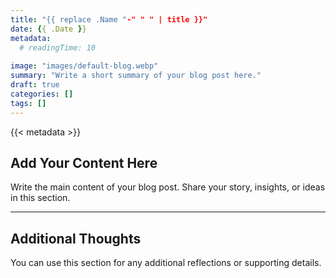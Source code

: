 ```yaml
---
title: "{{ replace .Name "-" " " | title }}"
date: {{ .Date }}
metadata:
  # readingTime: 10
  
image: "images/default-blog.webp"
summary: "Write a short summary of your blog post here."
draft: true
categories: []
tags: []
---
```


{{< metadata >}}

## Add Your Content Here

Write the main content of your blog post. Share your story, insights, or ideas in this section.

---

## Additional Thoughts

You can use this section for any additional reflections or supporting details.

